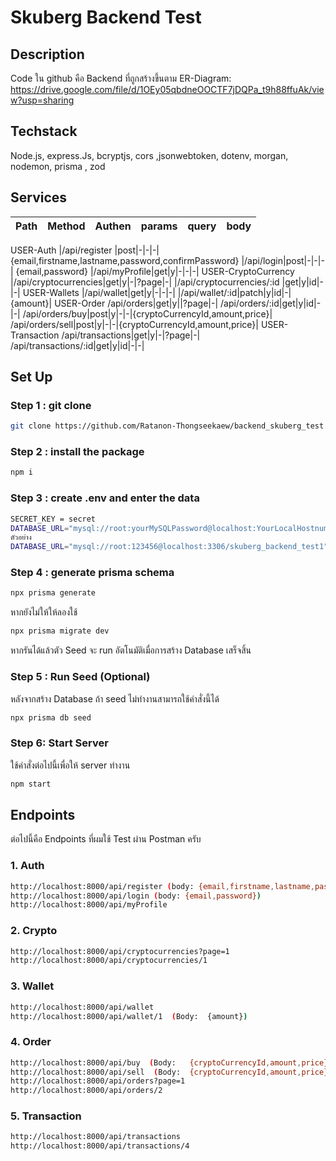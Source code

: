 # Skuberg Backend Test

## Description 
Code ใน github คือ Backend ที่ถูกสร้างขึ้นตาม ER-Diagram: https://drive.google.com/file/d/1OEy05qbdneOOCTF7jDQPa_t9h88ffuAk/view?usp=sharing
## Techstack 
Node.js, express.Js, bcryptjs, cors ,jsonwebtoken, dotenv, morgan, nodemon, prisma , zod

## Services
| Path | Method | Authen | params | query | body |  
|:--|:--|:--|:--|:--  |:--
USER-Auth 
|/api/register |post|-|-|-| {email,firstname,lastname,password,confirmPassword}
|/api/login|post|-|-|-| {email,password}
|/api/myProfile|get|y|-|-|-|
USER-CryptoCurrency
|/api/cryptocurrencies|get|y|-|?page|-|
|/api/cryptocurrencies/:id |get|y|id|-|-|
USER-Wallets
|/api/wallet|get|y|-|-|-|
|/api/wallet/:id|patch|y|id|-|{amount}|
USER-Order
/api/orders|get|y||?page|-|
/api/orders/:id|get|y|id|-|-|
/api/orders/buy|post|y|-|-|{cryptoCurrencyId,amount,price}|
/api/orders/sell|post|y|-|-|{cryptoCurrencyId,amount,price}|
USER-Transaction
/api/transactions|get|y|-|?page|-|
/api/transactions/:id|get|y|id|-|-|

## Set Up

### Step 1 : git clone

```bash
git clone https://github.com/Ratanon-Thongseekaew/backend_skuberg_test.git
```

### Step 2 : install the package

```bash
npm i 
```

### Step 3 : create .env and enter the data 
```bash
SECRET_KEY = secret
DATABASE_URL="mysql://root:yourMySQLPassword@localhost:YourLocalHostnumber/YourDatabaseName"
ตัวอย่าง
DATABASE_URL="mysql://root:123456@localhost:3306/skuberg_backend_test1"
```

### Step 4 : generate prisma schema 

```bash
npx prisma generate
```

หากยังไม่ให้ให้ลองใช้
```bash
npx prisma migrate dev
```
หากรันได้แล้วตัว Seed จะ run อัตโนมัติเมื่อการสร้าง Database เสร็จสิ้น 

### Step 5 : Run Seed (Optional)

หลังจากสร้าง Database ถ้า seed ไม่ทำงานสามารถใช้คำสั่งนี้ได้ 

```bash
npx prisma db seed
```

### Step 6: Start Server 

ใช้คำสั่งต่อไปนี้เพื่อให้ server ทำงาน

```bash
npm start
```
## Endpoints 

ต่อไปนี้คือ Endpoints ที่ผมใช้ Test ผ่าน Postman ครับ 

### 1. Auth

```bash
http://localhost:8000/api/register (body: {email,firstname,lastname,password,confirmPassword})
http://localhost:8000/api/login (body: {email,password})
http://localhost:8000/api/myProfile
```
### 2. Crypto

```bash
http://localhost:8000/api/cryptocurrencies?page=1
http://localhost:8000/api/cryptocurrencies/1
```

### 3. Wallet

```bash
http://localhost:8000/api/wallet
http://localhost:8000/api/wallet/1  (Body:	{amount})
```

### 4. Order

```bash 
http://localhost:8000/api/buy  (Body:	{cryptoCurrencyId,amount,price})
http://localhost:8000/api/sell  (Body:	{cryptoCurrencyId,amount,price})
http://localhost:8000/api/orders?page=1
http://localhost:8000/api/orders/2
```

### 5. Transaction

```bash
http://localhost:8000/api/transactions
http://localhost:8000/api/transactions/4
```